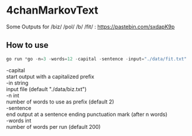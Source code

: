 # 4chanMarkovText

Some Outputs for /biz/ /pol/ /b/ /fit/ : https://pastebin.com/sxdapK9p

How to use
----------

```cpp
go run *go -n=3 -words=12 -capital -sentence -input="./data/fit.txt"
```

  -capital  
        start output with a capitalized prefix  
  -in string  
        input file (default "./data/biz.txt")  
  -n int  
        number of words to use as prefix (default 2)  
  -sentence  
        end output at a sentence ending punctuation mark (after n words)  
  -words int  
        number of words per run (default 200)  
